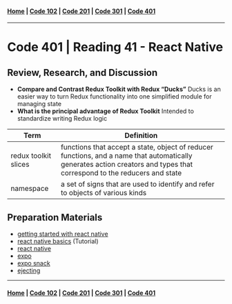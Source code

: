 #### [Home](../README.md) | [Code 102](../102main.md) | [Code 201](../201main.md) | [Code 301](../301main.md) | [Code 401](../401main.md)

---

# Code 401 | Reading 41 - React Native

## Review, Research, and Discussion

-   **Compare and Contrast Redux Toolkit with Redux “Ducks”**
    Ducks is an easier way to turn Redux functionality into one simplified module for managing state
-   **What is the principal advantage of Redux Toolkit**
    Intended to standardize writing Redux logic

| Term                 | Definition                                                                                                                                                              |
| -------------------- | ----------------------------------------------------------------------------------------------------------------------------------------------------------------------- |
| redux toolkit slices | functions that accept a state, object of reducer functions, and a name that automatically generates action creators and types that correspond to the reducers and state |
| namespace            | a set of signs that are used to identify and refer to objects of various kinds                                                                                          |

## Preparation Materials

-   [getting started with react native](https://facebook.github.io/react-native/docs/getting-started)
-   [react native basics](https://facebook.github.io/react-native/docs/tutorial) (Tutorial)
-   [react native](https://facebook.github.io/react-native/)
-   [expo](https://expo.io/)
-   [expo snack](https://snack.expo.io/)
-   [ejecting](https://docs.expo.io/versions/latest/expokit/eject)

---

#### [Home](../README.md) | [Code 102](../102main.md) | [Code 201](../201main.md) | [Code 301](../301main.md) | [Code 401](../401main.md)

